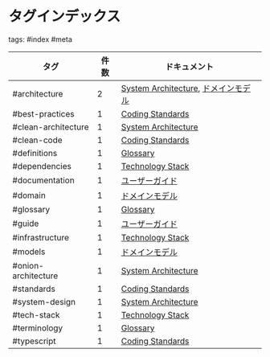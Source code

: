 # タグインデックス

tags: #index #meta

| タグ | 件数 | ドキュメント |
|-----|------|-------------|
| #architecture | 2 | [System Architecture](/architecture.md), [ドメインモデル](/domain-models.md) |
| #best-practices | 1 | [Coding Standards](/coding-standards.md) |
| #clean-architecture | 1 | [System Architecture](/architecture.md) |
| #clean-code | 1 | [Coding Standards](/coding-standards.md) |
| #definitions | 1 | [Glossary](/glossary.md) |
| #dependencies | 1 | [Technology Stack](/tech-stack.md) |
| #documentation | 1 | [ユーザーガイド](/user-guide.md) |
| #domain | 1 | [ドメインモデル](/domain-models.md) |
| #glossary | 1 | [Glossary](/glossary.md) |
| #guide | 1 | [ユーザーガイド](/user-guide.md) |
| #infrastructure | 1 | [Technology Stack](/tech-stack.md) |
| #models | 1 | [ドメインモデル](/domain-models.md) |
| #onion-architecture | 1 | [System Architecture](/architecture.md) |
| #standards | 1 | [Coding Standards](/coding-standards.md) |
| #system-design | 1 | [System Architecture](/architecture.md) |
| #tech-stack | 1 | [Technology Stack](/tech-stack.md) |
| #terminology | 1 | [Glossary](/glossary.md) |
| #typescript | 1 | [Coding Standards](/coding-standards.md) |
